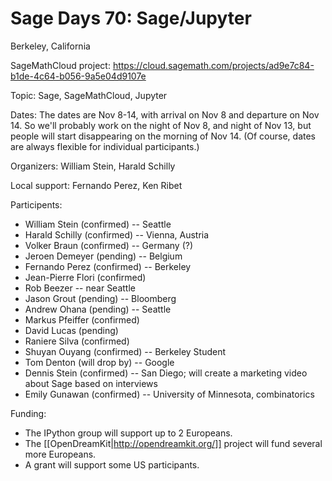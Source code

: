 # Sage Days 70: Sage/Jupyter

Berkeley, California

SageMathCloud project: https://cloud.sagemath.com/projects/ad9e7c84-b1de-4c64-b056-9a5e04d9107e

Topic: Sage, SageMathCloud, Jupyter

Dates: The dates are Nov 8-14, with arrival on Nov 8 and departure on Nov 14.  So we'll probably work on the night of Nov 8, and night of Nov 13, but people will start disappearing on the morning of Nov 14.  (Of course, dates are always flexible for individual participants.)

Organizers: William Stein, Harald Schilly

Local support: Fernando Perez, Ken Ribet

Participents:

 * William Stein (confirmed) -- Seattle
 * Harald Schilly (confirmed) -- Vienna, Austria
 * Volker Braun (confirmed) -- Germany (?)
 * Jeroen Demeyer (pending) -- Belgium
 * Fernando Perez (confirmed) -- Berkeley
 * Jean-Pierre Flori (confirmed)
 * Rob Beezer -- near Seattle
 * Jason Grout (pending) -- Bloomberg
 * Andrew Ohana (pending) -- Seattle
 * Markus Pfeiffer (confirmed)
 * David Lucas (pending)
 * Raniere Silva (confirmed)
 * Shuyan Ouyang (confirmed) -- Berkeley Student
 * Tom Denton (will drop by) -- Google
 * Dennis Stein (confirmed) -- San Diego; will create a marketing video about Sage based on interviews
 * Emily Gunawan (confirmed) -- University of Minnesota, combinatorics

Funding:

 * The IPython group will support up to 2 Europeans. 
 * The [[OpenDreamKit|http://opendreamkit.org/]] project will fund several more Europeans.
 * A grant will support some US participants.
